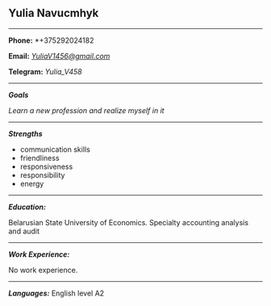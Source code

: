 ## **Yulia Navucmhyk**
* * *
**Phone:** *+375292024182

**Email:** *YuliaV1456@gmail.com*

**Telegram:** *Yulia_V458*  
* * *
***Goals***

*Learn a new profession and realize myself in it*
* * *
***Strengths***
- communication skills
- friendliness
- responsiveness
- responsibility 
- energy

* * *
***Education:***

Belarusian State University of Economics.
Specialty accounting analysis and audit
* * *
***Work Experience:***

No work experience.
* * *
***Languages:***
English level A2